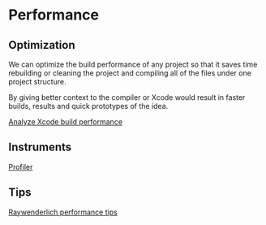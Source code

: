 # Performance


## Optimization

We can optimize the build performance of any project so that it saves time rebuilding or cleaning the project and compiling all of the files under one project structure. 

By giving better context to the compiler or Xcode would result in faster builds, results and quick prototypes of the idea.

[Analyze Xcode build performance](https://www.avanderlee.com/optimization/analysing-build-performance-xcode/)


## Instruments


[Profiler](https://www.avanderlee.com/debugging/xcode-instruments-time-profiler/)


## Tips

[Raywenderlich performance tips](https://www.raywenderlich.com/2752-25-ios-app-performance-tips-tricks)